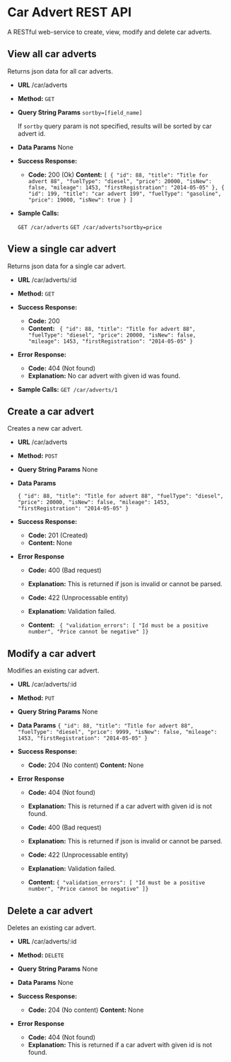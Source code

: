 # Car Advert REST API
A RESTful web-service to create, view, modify and delete car adverts.

**View all car adverts**
----
  Returns json data for all car adverts.

* **URL**
  /car/adverts

* **Method:**
  `GET`
  
*  **Query String Params**
   `sortby=[field_name]`

   If `sortby` query param is not specified, results will be sorted by car advert id.
* **Data Params**
    None

* **Success Response:**
 
  * **Code:** 200 (Ok)
    **Content:** `[
		      {
		      "id": 88,
		      "title": "Title for advert 88",
		      "fuelType": "diesel",
		      "price": 20000,
		      "isNew": false,
		      "mileage": 1453,
		      "firstRegistration": "2014-05-05"
		   },
		      {
		      "id": 199,
		      "title": "car advert 199",
		      "fuelType": "gasoline",
		      "price": 19000,
		      "isNew": true
		   }
]`

* **Sample Calls:**

  `GET /car/adverts`
  `GET /car/adverts?sortby=price`

**View a single car advert**
----
  Returns json data for a single car advert.

* **URL**
  /car/adverts/:id

* **Method:**
  `GET`
  
* **Success Response:**
  * **Code:** 200 
  * **Content:** `
		      {
		      "id": 88,
		      "title": "Title for advert 88",
		      "fuelType": "diesel",
		      "price": 20000,
		      "isNew": false,
		      "mileage": 1453,
		      "firstRegistration": "2014-05-05"
		   }`
* **Error Response:**
  * **Code:** 404 (Not found)
  *  **Explanation:** No car advert with given id was found.

* **Sample Calls:**
 `GET /car/adverts/1`

 **Create a car advert**
----
  Creates a new car advert.

* **URL**
  /car/adverts

* **Method:**
  `POST`
  
*  **Query String Params**
   None

* **Data Params**

  `{
		      "id": 88,
		      "title": "Title for advert 88",
		      "fuelType": "diesel",
		      "price": 20000,
		      "isNew": false,
		      "mileage": 1453,
		      "firstRegistration": "2014-05-05"
		   }`

* **Success Response:**
 
  * **Code:** 201 (Created)
   * **Content:** None

* **Error Response**

  * **Code:** 400 (Bad request)
  * **Explanation:** This is returned if json is invalid or cannot be parsed.

  * **Code:** 422 (Unprocessable entity)
  * **Explanation:** Validation failed.
  * **Content:**
  `
  {
  "validation_errors": [
   "Id must be a positive number",
   "Price cannot be negative"
  ]}`

 **Modify a car advert**
----
  Modifies an existing car advert.

* **URL**
  /car/adverts/:id

* **Method:**
  `PUT`
  
*  **Query String Params**
   None

* **Data Params**
 `
		  {
		      "id": 88,
		      "title": "Title for advert 88",
		      "fuelType": "diesel",
		      "price": 9999,
		      "isNew": false,
		      "mileage": 1453,
		      "firstRegistration": "2014-05-05"
		   }
 `

* **Success Response:**
 
  * **Code:** 204 (No content)
    **Content:** None

* **Error Response**

  * **Code:** 404 (Not found)
  * **Explanation:** This is returned if a car advert with given id is not found.

  * **Code:** 400 (Bad request)
  * **Explanation:** This is returned if json is invalid or cannot be parsed.

  * **Code:** 422 (Unprocessable entity)
  * **Explanation:** Validation failed.
  * **Content:**
  `
  {
  "validation_errors": [
   "Id must be a positive number",
   "Price cannot be negative"
  ]}
  `

 **Delete a car advert**
----
  Deletes an existing car advert.

* **URL**
  /car/adverts/:id

* **Method:**
  `DELETE`
  
*  **Query String Params**
   None

* **Data Params**
None

* **Success Response:**
 
  * **Code:** 204 (No content)
    **Content:** None

* **Error Response**

  * **Code:** 404 (Not found)
  * **Explanation:** This is returned if a car advert with given id is not found.

